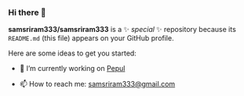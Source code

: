 ### Hi there 👋


**samsriram333/samsriram333** is a ✨ _special_ ✨ repository because its `README.md` (this file) appears on your GitHub profile.

Here are some ideas to get you started:

- 🔭 I’m currently working on [Pepul](https://www.pepul.com/)
<!-- - 🌱 I’m currently learning  -->
<!-- - 👯 I’m looking to collaborate on ...
- 🤔 I’m looking for help with ... -->
<!-- - 💬 Ask me about ... -->
- 📫 How to reach me: samsriram333@gmail.com
<!-- - 😄 Pronouns: ...
- ⚡ Fun fact: ... -->
